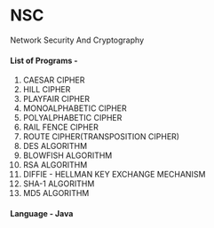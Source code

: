 # NSC
Network Security And Cryptography

#### List of Programs -
1. CAESAR CIPHER
2. HILL CIPHER
3. PLAYFAIR CIPHER
4. MONOALPHABETIC CIPHER
5. POLYALPHABETIC CIPHER
6. RAIL FENCE CIPHER
7. ROUTE CIPHER(TRANSPOSITION CIPHER)
8. DES ALGORITHM
9. BLOWFISH ALGORITHM
10. RSA ALGORITHM
11. DIFFIE - HELLMAN KEY EXCHANGE MECHANISM
12. SHA-1 ALGORITHM
13. MD5 ALGORITHM 

#### Language - Java


